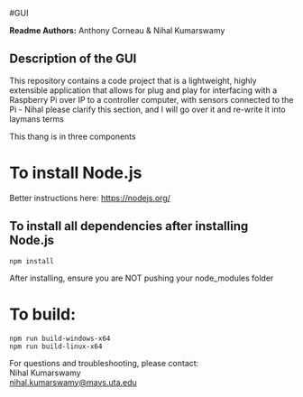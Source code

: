 #GUI  

**Readme Authors:** Anthony Corneau & Nihal Kumarswamy   

## Description of the GUI

This repository contains a code project that is a lightweight, highly extensible 
application that allows for plug and play for interfacing with a Raspberry Pi 
over IP to a controller computer, with sensors connected to the Pi - Nihal 
please clarify this section, and I will go over it and re-write it into laymans terms

This thang is in three components



# To install Node.js
Better instructions here: https://nodejs.org/

## To install all dependencies after installing Node.js
    npm install  
After installing, ensure you are NOT pushing your node_modules folder

# To build:
    npm run build-windows-x64  
    npm run build-linux-x64  



For questions and troubleshooting, please contact:  
Nihal Kumarswamy  
nihal.kumarswamy@mavs.uta.edu  


